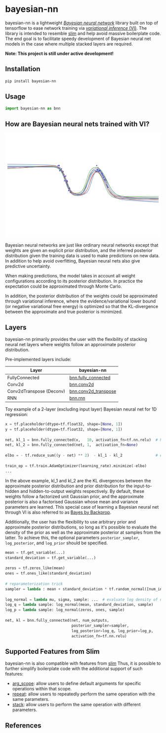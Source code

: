 # bayesian-nn
bayesian-nn is a lightweight [*Bayesian neural network*]() library built on top of tensorflow to ease network training via 
[*variational inference* (VI)](https://en.wikipedia.org/wiki/Variational_Bayesian_methods). The library is intended to resemble [slim](https://github.com/tensorflow/tensorflow/tree/master/tensorflow/contrib/slim) and help avoid massive boilerplate code. The end goal is to facilitate speedy development of Bayesian neural net models in the case where multiple stacked layers are required.

**Note: This project is still under active development!**

## Installation
```bash
pip install bayesian-nn
```

## Usage
```python
import bayesian-nn as bnn
```

## How are Bayesian neural nets trained with VI?
![](assets/bbb_demo.gif)

Bayesian neural networks are just like ordinary neural networks except that weights are given an explicit prior distribution, and the inferred posterior distribution given the training data is used to make predictions on new data. In addition to help avoid overfitting, Bayesian neural nets also give predictive uncertainty.

When making predictions, the model takes in account all weight configurations according to its posterior distribution. In practice the expectation could be approximated through Monte Carlo.

In addition, the posterior distribution of the weights could be approximated through variational inference, where the evidence/variational lower bound (or negative variational free energy) is optimized so that the KL-divergence between the approximate and true posterior is minimized.

## Layers
bayesian-nn primarily provides the user with the flexibility of stacking neural net layers where weights follow an approximate posterior distribution.

Pre-implemented layers include:

Layer | bayesian-nn
------- | --------
FullyConnected | [bnn.fully_connected]()
Conv2d | [bnn.conv2d]()
Conv2dTranspose (Deconv) | [bnn.conv2d_transpose]()
RNN | [bnn.rnn]()

Toy example of a 2-layer (excluding input layer) Bayesian neural net for 1D regression:

```python
x = tf.placeholder(dtype=tf.float32, shape=[None, 1])
y = tf.placeholder(dtype=tf.float32, shape=[None, 1])

net, kl_1 = bnn.fully_connected(x,   10, activation_fn=tf.nn.relu)  # hidden layer with 10 units
net, kl_2 = bnn.fully_connected(net, 1,  activation_fn=None)

elbo = - tf.reduce_sum((y - net) ** 2)  - kl_1 - kl_2               # evidence lower bound

train_op = tf.train.AdamOptimizer(learning_rate).minimize(-elbo)
...
```

In the above example, kl_1 and kl_2 are the KL divergences between the approximate posterior distribution and prior distribution for the input-to-hidden and hidden-to-output weights respectively. By default, these weights follow a factorized unit Gaussian prior, and the approximate posterior is also a factorised Gaussian whose mean and variance parameters are learned. This special case of learning a Bayesian neural net through VI is also referred to as 
[Bayes by Backprop](https://arxiv.org/abs/1505.05424).

Additionally, the user has the flexibility to use arbitrary prior and approximate posterior distributions, so long as it's possible to evaluate the density of the prior as well as the approximate posterior at samples from the latter. To achieve this, the optional parameters `posterior_sampler`, `log_posterior`, and `log_prior` should be specified.

```python
mean = tf.get_variable(...)
standard_deviation = tf.get_variable(...)

zeros = tf.zeros_like(mean)
ones = tf.ones_like(standard_deviation)

# reparameterization trick
sampler = lambda : mean + standard_deviation * tf.random_normal([num_inputs, num_outputs])

log_normal = lambda mu, sigma, sample: ...  # evaluate log density of normal at some sample
log_q = lambda sample: log_normal(mean, standard_deviation, sample)
log_p = lambda sample: log_normal(zeros, ones, sample)

net, kl = bnn.fully_connected(net, num_outputs, 
                              posterior_sampler=sampler, 
                              log_posterior=log_q, log_prior=log_p, 
                              activation_fn=tf.nn.relu)
```

## Supported Features from Slim
bayesian-nn is also compatible with features from 
[slim](https://github.com/tensorflow/tensorflow/tree/master/tensorflow/contrib/slim)
Thus, it is possible to further simplify boilerplate code with the additional support of such features:

* [arg_scope](): allow users to define default arguments for specific operations within that scope.
* [repeat](): allow users to repeatedly perform the same operation with the same parameters.
* [stack](): allow users to perform the same operation with different parameters.

## References
